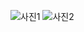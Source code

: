 ![사진1](https://user-images.githubusercontent.com/54029707/224646660-9613b152-9c0a-4635-b698-3836ff781bf6.png)
![사진2](https://user-images.githubusercontent.com/54029707/224647002-f9936d41-eb51-42ff-a490-61702db6c81e.png)
